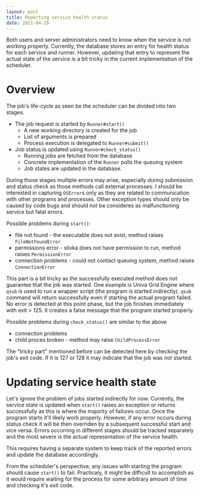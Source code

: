 ```yaml
---
layout: post
title: Reporting service health status
date: 2021-04-28
---
```


Both users and server administrators need to know when the service
is not working properly. Currently, the database stores an entry for
health status for each service and runner. However, updating that
entry to represent the actual state of the service is a bit tricky
in the current implementation of the scheduler.

# Overview

The job's life-cycle as seen be the scheduler can be divided into
two stages.
 - The job request is started by `Runner#start()`
   - A new working directory is created for the job
   - List of arguments is prepared
   - Process execution is delegated to `Runner#submit()`
 - Job status is updated using `Runner#check_status()`
   - Running jobs are fetched from the database
   - Concrete implementation of the `Runner` polls the queuing system
   - Job states are updated in the database.

During those stages multiple errors may arise, especially during
submission and status check as those methods call external processes.
I should be interested in capturing `OSError`s only as they are
related to communication with other programs and processes.
Other exception types should only be caused by code bugs and should
not be consideres as malfunctioning service but fatal errors.

Possible problems during `start()`:
 - file not found - the executable does not exist, method raises
   `FileNotFoundError`
 - permissions error - slivka does not have permission to run,
   method raises `PermissionError`
 - connection problems - could not contact queuing system,
   method raises `ConnectionError`

This part is a bit tricky as the successfully executed
method does not guarantee that the job was started. One example is
Univa Grid Engine where `qsub` is used to run a wrapper
script (the program is started indirectly).
`qsub` command will return successfully even if starting
the actual program failed. No error is detected at this point
phase, but the job finishes immediately with exit > 125.
It creates a false message that the program started properly.

Possible problems during `check_status()` are similar to the above
 - connection problems
 - child proces broken - method may raise `ChildProcessError`

The "tricky part" mentioned before can be detected here by checking
the job's exit code. If it is 127 or 128 it may indicate that the
job was not started.

# Updating service health state

Let's ignore the problem of jobs started indirectly for now.
Currently, the service state is updated when `start()` raises
an exception or returns successfully as this is where the majority
of failures occur. Once the program starts it'll likely work properly.
However, if any error occurs during status check it will be then 
overriden by a subsequent successful start and vice versa.
Errors occurring in different stages should be tracked separately
and the most severe is the actual representation of the service health.

This requires having a separate system to keep track of the reported
errors and update the database accordingly.

From the scheduler's perspective, any issues with starting the
program should cause `start()` to fail. Practicaly, it might be
difficult to accomplish as it would require waiting for the process
for some arbitrary amount of time and checking it's exit code.